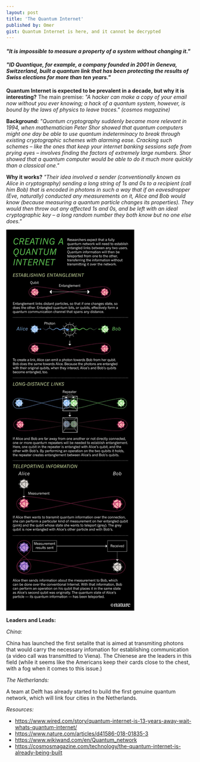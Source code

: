 ```yaml
---
layout: post
title: 'The Quantum Internet'
published by: Omer
gist: Quantum Internet is here, and it cannot be decrypted
---
```


#### _"It is impossible to measure a property of a system without changing it."_

#### _"ID Quantique, for example, a company founded in 2001 in Geneva, Switzerland, built a quantum link that has been protecting the results of Swiss elections for more than ten years."_

**Quantum Internet is expected to be prevalent in a decade, but why it is interesting?**
The main premise: _"A hacker can make a copy of your email now without you ever knowing; a hack of a quantum system, however, is bound by the laws of physics to leave traces." (cosmos magazine)_


**Background:**
_"Quantum cryptography suddenly became more relevant in 1994, when mathematician Peter Shor showed that quantum computers might one day be able to use quantum indeterminacy to break through existing cryptographic schemes with alarming ease. Cracking such schemes – like the ones that keep your internet banking sessions safe from prying eyes – involves finding the factors of extremely large numbers. Shor showed that a quantum computer would be able to do it much more quickly than a classical one."_


**Why it works?**
_"Their idea involved a sender (conventionally known as Alice in cryptography) sending a long string of 1s and 0s to a recipient (call him Bob) that is encoded in photons in such a way that if an eavesdropper (Eve, naturally) conducted any measurements on it, Alice and Bob would know (because measuring a quantum particle changes its properties). They would then throw out any affected 1s and 0s, and be left with an ideal cryptographic key – a long random number they both know but no one else does."_


![The Quantum Internet](qunatum_internet.jpg)


**Leaders and Leads:**

_China:_

China has launched the first setalite that is aimed at transmiting photons that would carry the necessary infomation for establishing communication (a video call was transmitted to Viena). The Chienese are the leaders in this field (while it seems like the Americans keep their cards close to the chest, with a fog when it comes to this issue.)


_The Netherlands:_

A team at Delft has already started to build the first genuine quantum network, which will link four cities in the Netherlands.


_Resources:_

- https://www.wired.com/story/quantum-internet-is-13-years-away-wait-whats-quantum-internet/
- https://www.nature.com/articles/d41586-018-01835-3
- https://www.wikiwand.com/en/Quantum_network
- https://cosmosmagazine.com/technology/the-quantum-internet-is-already-being-built